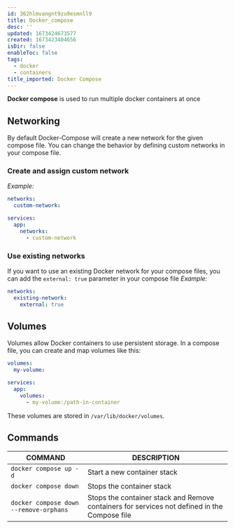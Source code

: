 ```yaml
---
id: 362hlmvangnt9zu9esmnll9
title: Docker_compose
desc: ''
updated: 1673424673577
created: 1673423404656
isDir: false
enableToc: false
tags:
  - docker
  - containers
title_imported: Docker Compose
---
```


**Docker compose** is used to run multiple docker containers at once

## Networking

By default Docker-Compose will create a new network for the given compose file. You can change the behavior by defining custom networks in your compose file.

### Create and assign custom network

*Example:*

```yaml
networks:
  custom-network:

services:
  app:
    networks:
      - custom-network
```

### Use existing networks

If you want to use an existing Docker network for your compose files, you can add the `external: true` parameter in your compose file
*Example:*

```yaml
networks:
  existing-network:
    external: true
```

## Volumes

Volumes allow Docker containers to use persistent storage. In a compose file, you can create and map volumes like this:

```yaml
volumes:
  my-volume:

services:
  app:
    volumes:
      - my-volume:/path-in-container
```

These volumes are stored in `/var/lib/docker/volumes`.

## Commands

COMMAND | DESCRIPTION
---|---
`docker compose up -d` | Start a new container stack
`docker compose down` | Stops the container stack
`docker compose down --remove-orphans` | Stops the container stack and Remove containers for services not defined in the Compose file
